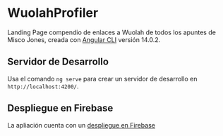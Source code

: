 # WuolahProfiler
Landing Page compendio de enlaces a Wuolah de todos los apuntes de Misco Jones, creada con [Angular CLI](https://github.com/angular/angular-cli) versión 14.0.2.

## Servidor de Desarrollo
Usa el comando `ng serve` para crear un servidor de desarrollo en `http://localhost:4200/`.

## Despliegue en Firebase
La apliación cuenta con un [despliegue en Firebase](https://misco-apuntes.web.app)
